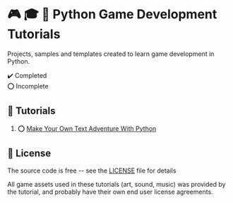 # :video_game: :mortar_board: :snake: Python Game Development Tutorials

Projects, samples and templates created to learn game development in Python.

:heavy_check_mark: Completed  
:o: Incomplete

## :beginner: Tutorials

1. :o: [Make Your Own Text Adventure With Python](make-your-own-text-adventure-with-python/)

## :page_with_curl: License

The source code is free -- see the [LICENSE](LICENSE) file for details

All game assets used in these tutorials (art, sound, music) was provided by the tutorial, and probably have their own end user license agreements.
